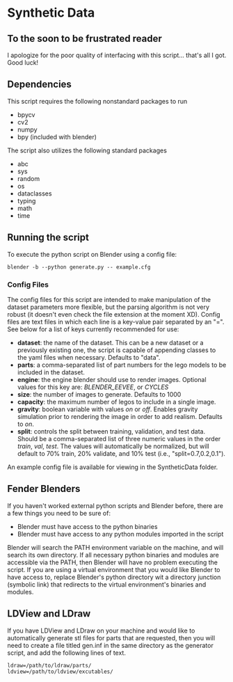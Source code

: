# Synthetic Data

## To the soon to be frustrated reader

I apologize for the poor quality of interfacing with this script... that's all I got. Good luck!

## Dependencies

This script requires the following nonstandard packages to run
 - bpycv
 - cv2
 - numpy
 - bpy (included with blender)

The script also utilizes the following standard packages
 - abc
 - sys 
 - random
 - os
 - dataclasses
 - typing
 - math
 - time 

## Running the script

To execute the python script on Blender using a config file:

    blender -b --python generate.py -- example.cfg
    
### Config Files

The config files for this script are intended to make manipulation of the dataset parameters more flexible, but the parsing algorithm is not very robust (it doesn't even check the file extension at the moment XD). Config files are text files in which each line is a key-value pair separated by an "=". See below for a list of keys currently recommended for use:
 - **dataset**: the name of the dataset. This can be a new dataset or a previously existing one, the script is capable of appending classes to the yaml files when necessary. Defaults to "data".
 - **parts**: a comma-separated list of part numbers for the lego models to be included in the dataset. 
 - **engine**: the engine blender should use to render images. Optional values for this key are: *BLENDER_EEVEE*, or _CYCLES_
 - **size**: the number of images to generate. Defaults to 1000
 - **capacity**: the maximum number of legos to include in a single image.
 - **gravity**: boolean variable with values _on_ or _off_. Enables gravity simulation prior to rendering the image in order to add realism. Defaults to _on_.
 - **split**: controls the split between training, validation, and test data. Should be a comma-separated list of three numeric values in the order _train_, _val_, _test_. The values will automatically be normalized, but will default to 70% train, 20% validate, and 10% test (i.e., "split=0.7,0.2,0.1").

An example config file is available for viewing in the SyntheticData folder. 

## Fender Blenders

If you haven't worked external python scripts and Blender before, there are a few things you need to be sure of:
 - Blender must have access to the python binaries
 - Blender must have access to any python modules imported in the script

Blender will search the PATH environment variable on the machine, and will search its own directory. If all necessary python binaries and modules are accessible via the PATH, then Blender will have no problem executing the script. If you are using a virtual environment that you would like Blender to have access to, replace Blender's python directory wit a directory junction (symbolic link) that redirects to the virtual environment's binaries and modules.

## LDView and LDraw

If you have LDView and LDraw on your machine and would like to automatically generate stl files for parts that are requested, then you will need to create a file titled gen.inf in the same directory as the generator script, and add the following lines of text.

    ldraw=/path/to/ldraw/parts/
    ldview=/path/to/ldview/excutables/
